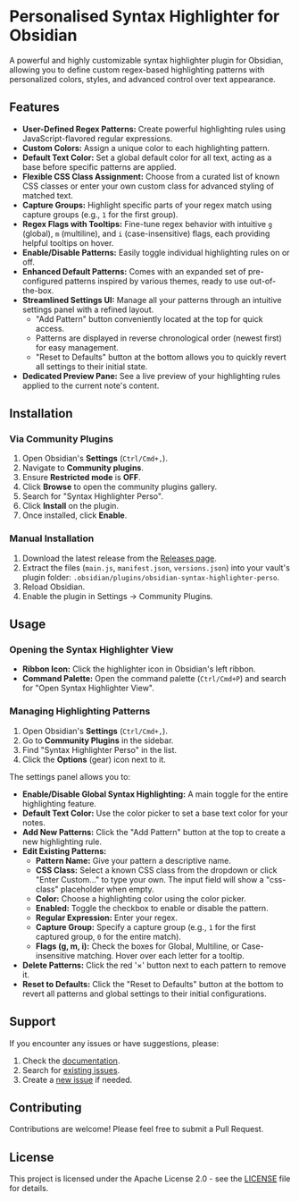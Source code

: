 # Personalised Syntax Highlighter for Obsidian

A powerful and highly customizable syntax highlighter plugin for Obsidian, allowing you to define custom regex-based highlighting patterns with personalized colors, styles, and advanced control over text appearance.

## Features

*   **User-Defined Regex Patterns:** Create powerful highlighting rules using JavaScript-flavored regular expressions.
*   **Custom Colors:** Assign a unique color to each highlighting pattern.
*   **Default Text Color:** Set a global default color for all text, acting as a base before specific patterns are applied.
*   **Flexible CSS Class Assignment:** Choose from a curated list of known CSS classes or enter your own custom class for advanced styling of matched text.
*   **Capture Groups:** Highlight specific parts of your regex match using capture groups (e.g., `1` for the first group).
*   **Regex Flags with Tooltips:** Fine-tune regex behavior with intuitive `g` (global), `m` (multiline), and `i` (case-insensitive) flags, each providing helpful tooltips on hover.
*   **Enable/Disable Patterns:** Easily toggle individual highlighting rules on or off.
*   **Enhanced Default Patterns:** Comes with an expanded set of pre-configured patterns inspired by various themes, ready to use out-of-the-box.
*   **Streamlined Settings UI:** Manage all your patterns through an intuitive settings panel with a refined layout.
    *   "Add Pattern" button conveniently located at the top for quick access.
    *   Patterns are displayed in reverse chronological order (newest first) for easy management.
    *   "Reset to Defaults" button at the bottom allows you to quickly revert all settings to their initial state.
*   **Dedicated Preview Pane:** See a live preview of your highlighting rules applied to the current note's content.

## Installation

### Via Community Plugins

1.  Open Obsidian's **Settings** (`Ctrl/Cmd+,`).
2.  Navigate to **Community plugins**.
3.  Ensure **Restricted mode** is **OFF**.
4.  Click **Browse** to open the community plugins gallery.
5.  Search for "Syntax Highlighter Perso".
6.  Click **Install** on the plugin.
7.  Once installed, click **Enable**.

### Manual Installation

1.  Download the latest release from the [Releases page](https://github.com/dvrch/obsidian-syntax-highlighter-perso/releases/latest).
2.  Extract the files (`main.js`, `manifest.json`, `versions.json`) into your vault's plugin folder: `.obsidian/plugins/obsidian-syntax-highlighter-perso`.
3.  Reload Obsidian.
4.  Enable the plugin in Settings -> Community Plugins.

## Usage

### Opening the Syntax Highlighter View

*   **Ribbon Icon:** Click the highlighter icon in Obsidian's left ribbon.
*   **Command Palette:** Open the command palette (`Ctrl/Cmd+P`) and search for "Open Syntax Highlighter View".

### Managing Highlighting Patterns

1.  Open Obsidian's **Settings** (`Ctrl/Cmd+,`).
2.  Go to **Community Plugins** in the sidebar.
3.  Find "Syntax Highlighter Perso" in the list.
4.  Click the **Options** (gear) icon next to it.

The settings panel allows you to:
*   **Enable/Disable Global Syntax Highlighting:** A main toggle for the entire highlighting feature.
*   **Default Text Color:** Use the color picker to set a base text color for your notes.
*   **Add New Patterns:** Click the "Add Pattern" button at the top to create a new highlighting rule.
*   **Edit Existing Patterns:**
    *   **Pattern Name:** Give your pattern a descriptive name.
    *   **CSS Class:** Select a known CSS class from the dropdown or click "Enter Custom..." to type your own. The input field will show a "css-class" placeholder when empty.
    *   **Color:** Choose a highlighting color using the color picker.
    *   **Enabled:** Toggle the checkbox to enable or disable the pattern.
    *   **Regular Expression:** Enter your regex.
    *   **Capture Group:** Specify a capture group (e.g., `1` for the first captured group, `0` for the entire match).
    *   **Flags (g, m, i):** Check the boxes for Global, Multiline, or Case-insensitive matching. Hover over each letter for a tooltip.
*   **Delete Patterns:** Click the red '×' button next to each pattern to remove it.
*   **Reset to Defaults:** Click the "Reset to Defaults" button at the bottom to revert all patterns and global settings to their initial configurations.

## Support

If you encounter any issues or have suggestions, please:
1.  Check the [documentation](https://github.com/dvrch/obsidian-syntax-highlighter-perso/wiki).
2.  Search for [existing issues](https://github.com/dvrch/obsidian-syntax-highlighter-perso/issues).
3.  Create a [new issue](https://github.com/dvrch/obsidian-syntax-highlighter-perso/issues/new) if needed.

## Contributing

Contributions are welcome! Please feel free to submit a Pull Request.

## License

This project is licensed under the Apache License 2.0 - see the [LICENSE](LICENSE) file for details.
